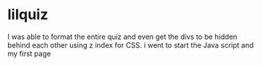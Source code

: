 # lilquiz

I was able to format the entire quiz and even get the divs to be hidden behind each other using z index for CSS. i went to start the Java script and my first page 